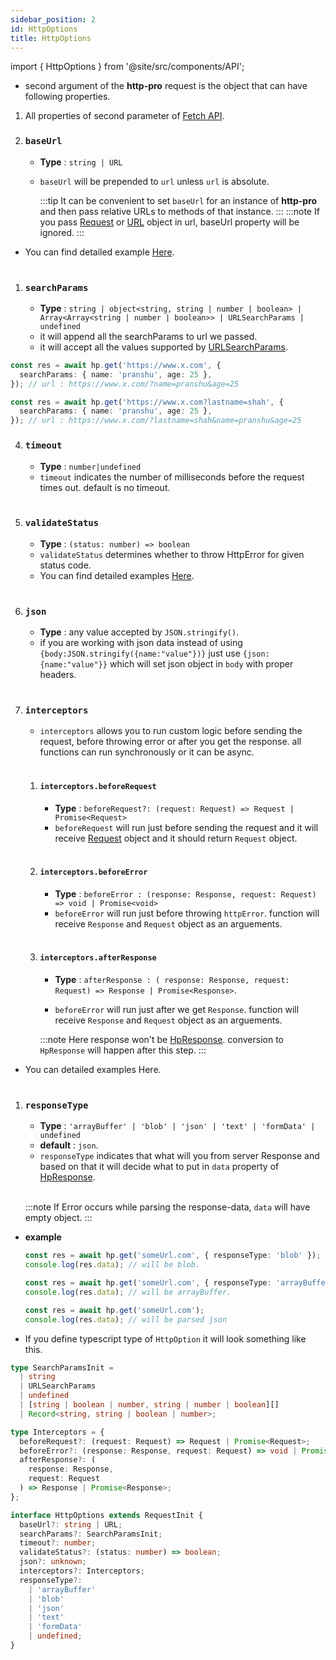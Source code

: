 ```yaml
---
sidebar_position: 2
id: HttpOptions
title: HttpOptions
---
```


import { HttpOptions } from '@site/src/components/API';

<HttpOptions/>

- second argument of the **http-pro** request is the object that can have following properties.

1. All properties of second parameter of [Fetch API](https://developer.mozilla.org/en-US/docs/Web/API/Request#properties).
2. ### `baseUrl`

   - **Type** : `string | URL`
   - `baseUrl` will be prepended to `url` unless `url` is absolute.

     :::tip
     It can be convenient to set `baseUrl` for an instance of **http-pro** and then pass relative URLs to methods of that instance.
     :::
     :::note
     If you pass [Request](https://developer.mozilla.org/en-US/docs/Web/API/Request) or [URL](https://developer.mozilla.org/en-US/docs/Web/API/URL) object in url, baseUrl property will be ignored.
     :::

- You can find detailed example [Here](../example/baseUrl.mdx).
  <br/><br/>

1.  ### `searchParams`
    - **Type** : `string | object<string, string | number | boolean> | Array<Array<string | number | boolean>> | URLSearchParams | undefined`
    - it will append all the searchParams to url we passed.
    - it will accept all the values supported by [URLSearchParams](https://developer.mozilla.org/en-US/docs/Web/API/URLSearchParams).

```ts
const res = await hp.get('https://www.x.com', {
  searchParams: { name: 'pranshu', age: 25 },
}); // url : https://www.x.com/?name=pranshu&age=25
```

```ts
const res = await hp.get('https://www.x.com?lastname=shah', {
  searchParams: { name: 'pranshu', age: 25 },
}); // url : https://www.x.com/?lastname=shah&name=pranshu&age=25
```

4. ### `timeout`

   - **Type** : `number|undefined`
   - `timeout` indicates the number of milliseconds before the request times out. default is no timeout.
     <br/><br/>

5. ### `validateStatus`

   - **Type** : `(status: number) => boolean`
   - `validateStatus` determines whether to throw HttpError for given status code.
   - You can find detailed examples [Here](../example/error-handling#custom-error-handling).
     <br/><br/>

6. ### `json`

   - **Type** : any value accepted by `JSON.stringify()`.
   - if you are working with json data instead of using `{body:JSON.stringify({name:"value"})}` just use `{json:{name:"value"}}` which will set json object in `body` with proper headers.
     <br/><br/>

7. ### `interceptors`

   - `interceptors` allows you to run custom logic before sending the request, before throwing error or after you get the response. all functions can run synchronously or it can be async.
     <br/><br/>

   1. #### `interceptors.beforeRequest`

      - **Type** : `beforeRequest?: (request: Request) => Request | Promise<Request>`
      - `beforeRequest` will run just before sending the request and it will receive [Request](https://developer.mozilla.org/en-US/docs/Web/API/Request) object and it should return `Request` object.
        <br/><br/>

   2. #### `interceptors.beforeError`

      - **Type** : `beforeError : (response: Response, request: Request) => void | Promise<void>`
      - `beforeError` will run just before throwing `httpError`. function will receive `Response` and `Request` object as an arguements.
        <br/><br/>

   3. #### `interceptors.afterResponse`

      - **Type** : `afterResponse : ( response: Response, request: Request) => Response | Promise<Response>`.

      - `beforeError` will run just after we get `Response`. function will receive `Response` and `Request` object as an arguements.

      :::note
      Here response won't be [HpResponse](HpResponse.mdx). conversion to `HpResponse` will happen after this step.
      :::

- You can detailed examples Here.
  <br/><br/>

1.  ### `responseType`

    - **Type** : `'arrayBuffer' | 'blob' | 'json' | 'text' | 'formData' | undefined`
    - **default** : `json`.
    - `responseType` indicates that what will you from server Response and based on that it will decide what to put in `data` property of [HpResponse](HpResponse).<br/><br/>

    :::note
    If Error occurs while parsing the response-data, `data` will have empty object.
    :::

- **example**

  ```ts
  const res = await hp.get('someUrl.com', { responseType: 'blob' });
  console.log(res.data); // will be blob.
  ```

  ```ts
  const res = await hp.get('someUrl.com', { responseType: 'arrayBuffer' });
  console.log(res.data); // will be arrayBuffer.
  ```

  ```ts
  const res = await hp.get('someUrl.com');
  console.log(res.data); // will be parsed json
  ```

- If you define typescript type of `HttpOption` it will look something like this.

```ts
type SearchParamsInit =
  | string
  | URLSearchParams
  | undefined
  | [string | boolean | number, string | number | boolean][]
  | Record<string, string | boolean | number>;

type Interceptors = {
  beforeRequest?: (request: Request) => Request | Promise<Request>;
  beforeError?: (response: Response, request: Request) => void | Promise<void>;
  afterResponse?: (
    response: Response,
    request: Request
  ) => Response | Promise<Response>;
};

interface HttpOptions extends RequestInit {
  baseUrl?: string | URL;
  searchParams?: SearchParamsInit;
  timeout?: number;
  validateStatus?: (status: number) => boolean;
  json?: unknown;
  interceptors?: Interceptors;
  responseType?:
    | 'arrayBuffer'
    | 'blob'
    | 'json'
    | 'text'
    | 'formData'
    | undefined;
}
```
